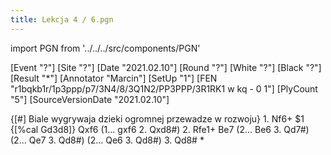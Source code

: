 ```yaml
---
title: Lekcja 4 / 6.pgn
---
```


import PGN from '../../../src/components/PGN'

<PGN>
﻿[Event "?"]
[Site "?"]
[Date "2021.02.10"]
[Round "?"]
[White "?"]
[Black "?"]
[Result "*"]
[Annotator "Marcin"]
[SetUp "1"]
[FEN "r1bqkb1r/1p3ppp/p7/3N4/8/3Q1N2/PP3PPP/3R1RK1 w kq - 0 1"]
[PlyCount "5"]
[SourceVersionDate "2021.02.10"]

{[#] Biale wygrywaja dzieki ogromnej przewadze w rozwoju} 1. Nf6+ $1 {[%cal
Gd3d8]} Qxf6 (1... gxf6 2. Qxd8#) 2. Rfe1+ Be7 (2... Be6 3. Qd7#) (2... Qe7 3.
Qd8#) (2... Qe6 3. Qd8#) 3. Qd8# *


</PGN>
